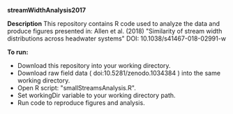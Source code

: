 <b>streamWidthAnalysis2017</b>

<b> Description</b>
This repository contains R code used to analyze the data and produce figures presented in:
Allen et al. (2018) "Similarity of stream width distributions across headwater systems" DOI: 10.1038/s41467-018-02991-w

<b>To run:</b>
- Download this repository into your working directory. 
- Download raw field data ( doi:10.5281/zenodo.1034384 ) into the same working directory. 
- Open R script: "smallStreamsAnalysis.R".
- Set workingDir variable to your working directory path. 
- Run code to reproduce figures and analysis.
